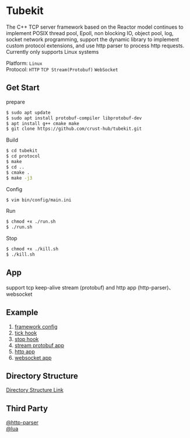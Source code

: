 # Tubekit

The C++ TCP server framework based on the Reactor model continues to implement POSIX thread pool, Epoll, non blocking IO, object pool, log, socket network programming, support the dynamic library to implement custom protocol extensions, and use http parser to process http requests. Currently only supports Linux systems

Platform: `Linux`  
Protocol: `HTTP` `TCP Stream(Protobuf)` `WebSocket`

## Get Start

prepare

```bash
$ sudo apt update
$ sudo apt install protobuf-compiler libprotobuf-dev
$ apt install g++ cmake make
$ git clone https://github.com/crust-hub/tubekit.git
```

Build

```bash
$ cd tubekit
$ cd protocol
$ make
$ cd ..
$ cmake .
$ make -j3
```

Config

```bash
$ vim bin/config/main.ini
```

Run

```bash
$ chmod +x ./run.sh
$ ./run.sh
```

Stop

```bash
$ chmod +x ./kill.sh
$ ./kill.sh
```

## App

support tcp keep-alive stream (protobuf) and http app (http-parser)、websocket

## Example

1. [framework config](https://github.com/crust-hub/tubekit/blob/main/bin/config/main.ini)
1. [tick hook](https://github.com/crust-hub/tubekit/blob/main/src/app/tick.cpp)
2. [stop hook](https://github.com/crust-hub/tubekit/blob/main/src/app/stop.cpp)
3. [stream protobuf app](https://github.com/crust-hub/tubekit/blob/main/src/app/stream_app.cpp)
4. [http app](https://github.com/crust-hub/tubekit/blob/main/src/app/http_app.cpp)
5. [websocket app](https://github.com/crust-hub/tubekit/blob/main/src/app/websocket_app.cpp)

## Directory Structure

[Directory Structure Link](./doc/dir_detail.md)

## Third Party

[@http-parser](https://github.com/nodejs/http-parser)  
[@lua](https://github.com/lua/lua)  
